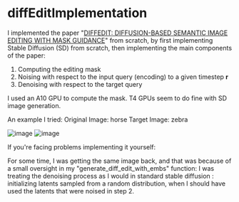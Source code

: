 # diffEditImplementation
I implemented the paper "[DIFFEDIT: DIFFUSION-BASED SEMANTIC IMAGE EDITING WITH MASK GUIDANCE](https://arxiv.org/abs/2210.11427)" from scratch, by first implementing Stable Diffusion (SD) from scratch, then implementing the main components of the paper:

1. Computing the editing mask
2. Noising with respect to the input query (encoding) to a given timestep **r**
3. Denoising with respect to the target query

I used an A10 GPU to compute the mask. T4 GPUs seem to do fine with SD image generation.


An example I tried:
Original Image: horse
Target Image: zebra

![image](https://github.com/user-attachments/assets/f17ab882-da69-4664-9669-51374289258c)
![image](https://github.com/user-attachments/assets/a50bf4d7-6b0c-44e6-abe5-d6464d5e1c69)

If you're facing problems implementing it yourself:

For some time, I was getting the same image back, and that was because of a small oversight in my "generate_diff_edit_with_embs" function:
I was treating the denoising process as I would in standard stable diffusion : initializing latents sampled from a random distribution, when I should have used the latents that were noised in step 2.

